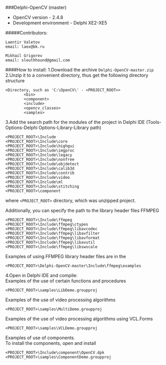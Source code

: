 ###Delphi-OpenCV (master)
* OpenCV version - 2.4.8<br>
* Development environment - Delphi XE2-XE5<br>

#####Contributors:
```
Laentir Valetov
email: laex@bk.ru

Mikhail Grigorev
email: sleuthhound@gmail.com
```
####How to install:
1.Download the archive ```Delphi-OpenCV-master.zip```<br>
2.Unzip it to a convenient directory, thus get the following directory structure

```
<Directory, such as 'C:\OpenCV\' - <PROJECT_ROOT>>
		<bin>
		<component>
		<include>
		<opencv_classes>
		<samples>
```
3.Add the search path for the modules of the project in Delphi IDE (Tools-Options-Delphi Options-Library-Library path)
```
<PROJECT_ROOT>\Include
<PROJECT_ROOT>\Include\core
<PROJECT_ROOT>\Include\highgui
<PROJECT_ROOT>\Include\imgproc
<PROJECT_ROOT>\Include\legacy
<PROJECT_ROOT>\Include\nonfree
<PROJECT_ROOT>\Include\objdetect
<PROJECT_ROOT>\Include\calib3d
<PROJECT_ROOT>\Include\contrib
<PROJECT_ROOT>\Include\video
<PROJECT_ROOT>\Include\ml
<PROJECT_ROOT>\Include\stitching
<PROJECT_ROOT>\component
```
where ```<PROJECT_ROOT>``` directory, which was unzipped project.

Additionally, you can specify the path to the library header files FFMPEG
```
<PROJECT_ROOT>\Include\ffmpeg
<PROJECT_ROOT>\Include\ffmpeg\ctypes
<PROJECT_ROOT>\Include\ffmpeg\libavcodec
<PROJECT_ROOT>\Include\ffmpeg\libavfilter
<PROJECT_ROOT>\Include\ffmpeg\libavformat
<PROJECT_ROOT>\Include\ffmpeg\libavutil
<PROJECT_ROOT>\Include\ffmpeg\libswscale
```
Examples of using FFMPEG library header files are in the
```
<PROJECT_ROOT>\Delphi-OpenCV-master\Include\ffmpeg\examples
```

4.Open in Delphi IDE and compile:<br>
Examples of the use of certain functions and procedures 
```
<PROJECT_ROOT>\samples\LibDemo.groupproj
```
Examples of the use of video processing algorithms
```
<PROJECT_ROOT>\samples\MultiDemo.groupproj
```
Examples of the use of video processing algorithms using VCL.Forms
```
<PROJECT_ROOT>\samples\VCLDemo.groupproj
```
Examples of use of components.<br>
To install the components, open and install
```
<PROJECT_ROOT>\Include\component\OpenCV.dpk
<PROJECT_ROOT>\samples\ComponentDemo.groupproj
```